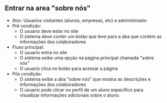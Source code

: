 ## Entrar na area "sobre nós"
* Ator:  Usuarios visitantes (alunos, empresas, etc) e administrador 
* Pré condição:
  - O usuario deve estar no site
  - O sistema deve conter um botão que leve para a aba que contém as informações dos colaboradores
* Fluxo principal:
  - O usuario entra no site
  - O sistema exibe uma opção na página principal chamada "sobre nós"
  - O usuario clica no botão para acessar a página
* Pós condição:
  - O sistema exibe a aba "sobre nós" que mostra as descrições e informações dos colaboradores
  - O usuario pode clicar no perfil de um aluno especifico para visualizar informações adicionais sobre o aluno.
